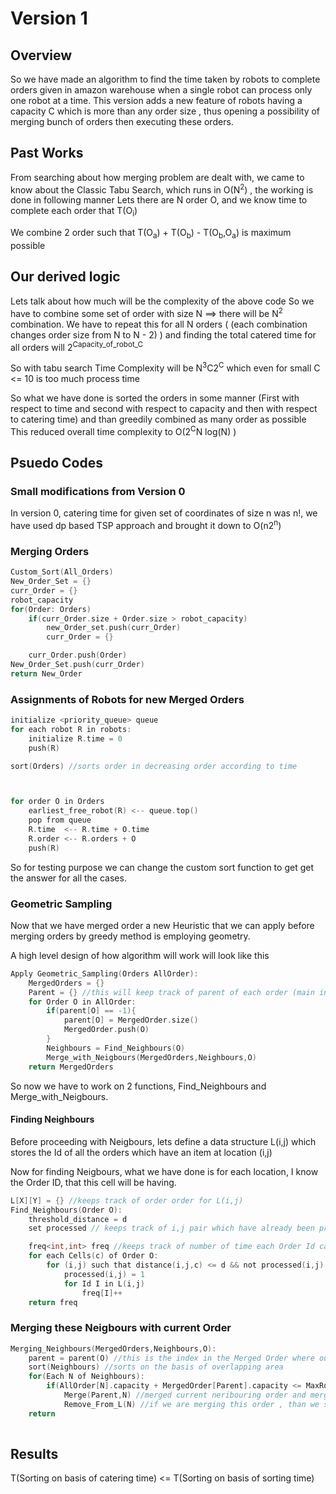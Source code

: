

# Version 1

## Overview
So we have made an algorithm to find the time taken by robots to complete orders given in amazon warehouse when  a single robot can process only one robot at a time.
This version adds a new feature of robots having a capacity C which is more than  any order size  , thus opening a possibility of merging bunch of orders then executing these orders. 

## Past Works
From searching about how merging problem are dealt with, we came to know about the Classic Tabu Search, which runs in O(N<sup>2</sup>) , the working is done in following manner
Lets there are N order O, and we know time to complete each order that T(O<sub>i</sub>)

We combine 2 order such that T(O<sub>a</sub>) + T(O<sub>b</sub>) - T(O<sub>b</sub>,O<sub>a</sub>) is maximum possible

## Our derived logic
Lets talk about how much will be the complexity of the above code
So we have to combine some set of order with size N ==> there will be N<sup>2</sup> combination. We have to repeat this for all N orders ( (each combination changes order size from N to N - 2) ) and finding the total catered time for all orders will 2<sup>Capacity_of_robot_C</sup>

So with tabu search Time Complexity will be N<sup>3</sup>C2<sup>C</sup>  which even for small C <= 10 is too much process time

So what we have done is sorted the orders in some manner  (First with respect to time and second with respect to capacity and then with respect to catering time) and than  greedily combined as many order as possible
This reduced overall time complexity to O(2<sup>C</sup>N log(N) )


## Psuedo Codes

### Small modifications from Version 0
In version 0, catering time for given set of coordinates of size n was n!, we have used dp based TSP approach and brought it down to O(n2<sup>n</sup>)

### Merging Orders
```c
Custom_Sort(All_Orders) 
New_Order_Set = {}
curr_Order = {}
robot_capacity
for(Order: Orders)
	if(curr_Order.size + Order.size > robot_capacity)
		new_Order_set.push(curr_Order)
		curr_Order = {}

	curr_Order.push(Order)
New_Order_Set.push(curr_Order)
return New_Order
```
### Assignments of Robots for new Merged Orders


```c
initialize <priority_queue> queue  
for each robot R in robots:
	initialize R.time = 0
	push(R)

sort(Orders) //sorts order in decreasing order according to time



for order O in Orders
	earliest_free_robot(R) <-- queue.top()
	pop from queue
	R.time 	<-- R.time + O.time 
	R.order <-- R.orders + O
	push(R)
```

So for testing purpose we can change the custom sort function to get get the answer for all the cases.

### Geometric Sampling
Now that we have merged order a new Heuristic that we can apply before merging orders by greedy method is employing geometry.

A high level design of how algorithm will work will look like this 

```c
Apply Geometric_Sampling(Orders AllOrder):
	MergedOrders = {}
	Parent = {} //this will keep track of parent of each order (main index where this order is being merged)
	for Order O in AllOrder:
		if(parent[O] == -1){
			parent[O] = MergedOrder.size()
			MergedOrder.push(O)
		}
		Neighbours = Find_Neighbours(O)
		Merge_with_Neigbours(MergedOrders,Neighbours,O)
	return MergedOrders
```

So now we have to work on 2 functions, Find_Neighbours and Merge_with_Neigbours.

#### Finding Neighbours

Before proceeding with Neigbours, lets define a data structure L(i,j) which stores the Id of all the orders which have an item at location (i,j)

Now for finding Neigbours, what we have done is for each location, I know the Order ID, that this cell will be having.

```c
L[X][Y] = {} //keeps track of order order for L(i,j)
Find_Neighbours(Order O):
	threshold_distance = d
	set processed // keeps track of i,j pair which have already been processed

	freq<int,int> freq //keeps track of number of time each Order Id came
	for each Cells(c) of Order O:
		for (i,j) such that distance(i,j,c) <= d && not processed(i,j):
			processed(i,j) = 1
			for Id I in L(i,j)
				freq[I]++
	return freq
```

### Merging these Neigbours with current Order
```c
Merging_Neighbours(MergedOrders,Neighbours,O):
	parent = parent(O) //this is the index in the Merged Order where our current Order O is
	sort(Neighbours) //sorts on the basis of overlapping area
	for(Each N of Neighbours):
		if(AllOrder[N].capacity + MergedOrder[Parent].capacity <= MaxRobotCapacity):
			Merge(Parent,N) //merged current neribouring order and merge order
			Remove_From_L(N) //if we are merging this order , than we should remove this order id from all the L(i,j)
	return
			
```
## Results
T(Sorting on basis of catering time) <= T(Sorting on basis of sorting time)
